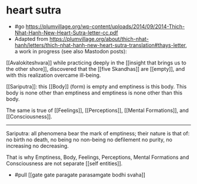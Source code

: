 # heart sutra

- #go https://plumvillage.org/wp-content/uploads/2014/09/2014-Thich-Nhat-Hanh-New-Heart-Sutra-letter-cc.pdf
- Adapted from https://plumvillage.org/about/thich-nhat-hanh/letters/thich-nhat-hanh-new-heart-sutra-translation#thays-letter, a work in progress (see also Mastodon posts):


[[Avalokiteshvara]]
while practicing deeply
in the [[insight that brings us to the other shore]],
  discovered
  that the [[five Skandhas]] are [[empty]],
  and with this realization
  overcame ill-being.

[[Sariputra]]:
this [[Body]] (form) is empty
and emptiness is this body.
This body is none other than emptiness
and emptiness is none other than this body.

The same is true of [[Feelings]],
  [[Perceptions]],
  [[Mental Formations]],
  and [[Consciousness]].

<hr />

Sariputra:
all phenomena bear the mark of emptiness;
their nature is that of:
no birth no death,
   no being no non-being
   no defilement no purity,
   no increasing no decreasing.

That is why Emptiness,
     Body, 
     Feelings, 
     Perceptions, 
     Mental Formations 
     and Consciousness 
     are not separate [[self entities]].

- #pull [[gate gate paragate parasamgate bodhi svaha]]



